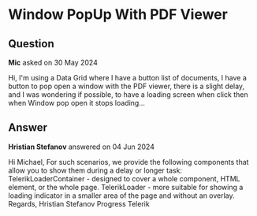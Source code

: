 # Window PopUp With PDF Viewer

## Question

**Mic** asked on 30 May 2024

Hi, I'm using a Data Grid where I have a button list of documents, I have a button to pop open a window with the PDF viewer, there is a slight delay, and I was wondering if possible, to have a loading screen when click then when Window pop open it stops loading...

## Answer

**Hristian Stefanov** answered on 04 Jun 2024

Hi Michael, For such scenarios, we provide the following components that allow you to show them during a delay or longer task: TelerikLoaderContainer - designed to cover a whole component, HTML element, or the whole page. TelerikLoader - more suitable for showing a loading indicator in a smaller area of the page and without an overlay. Regards, Hristian Stefanov Progress Telerik
